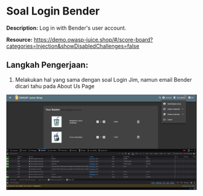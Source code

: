 # Soal Login Bender

**Description:** Log in with Bender's user account.

**Resource:** https://demo.owasp-juice.shop/#/score-board?categories=Injection&showDisabledChallenges=false

## Langkah Pengerjaan:
1. Melakukan hal yang sama dengan soal Login Jim, namun email Bender dicari tahu pada About Us Page

![alt text](assets/image3.png)